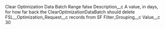 <?xml version="1.0" encoding="UTF-8"?>
<CustomMetadata xmlns="http://soap.sforce.com/2006/04/metadata" xmlns:xsi="http://www.w3.org/2001/XMLSchema-instance" xmlns:xsd="http://www.w3.org/2001/XMLSchema">
    <label>Clear Optimization Data Batch Range</label>
    <protected>false</protected>
    <values>
        <field>Description__c</field>
        <value xsi:type="xsd:string">A value, in days, for how far back the ClearOptimizationDataBatch should delete FSL__Optimization_Request__c records from SF</value>
    </values>
    <values>
        <field>Filter_Grouping__c</field>
        <value xsi:nil="true"/>
    </values>
    <values>
        <field>Value__c</field>
        <value xsi:type="xsd:string">30</value>
    </values>
</CustomMetadata>
